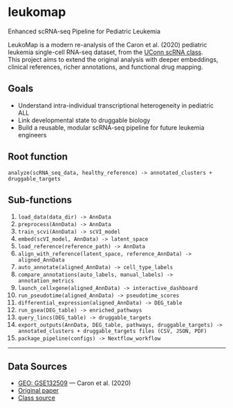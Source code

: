 # leukomap

Enhanced scRNA-seq Pipeline for Pediatric Leukemia

LeukoMap is a modern re-analysis of the Caron et al. (2020) pediatric leukemia single-cell RNA-seq dataset, from the [UConn scRNA class](https://github.com/CBC-UCONN/Single-Cell-Transcriptomics).  
This project aims to extend the original analysis with deeper embeddings, clinical references, richer annotations, and functional drug mapping.

## Goals
- Understand intra-individual transcriptional heterogeneity in pediatric ALL
- Link developmental state to druggable biology
- Build a reusable, modular scRNA-seq pipeline for future leukemia engineers

## Root function
`analyze(scRNA_seq_data, healthy_reference) -> annotated_clusters + druggable_targets`

## Sub-functions
1. `load_data(data_dir) -> AnnData`  
2. `preprocess(AnnData) -> AnnData`  
3. `train_scvi(AnnData) -> scVI_model`  
4. `embed(scVI_model, AnnData) -> latent_space`  
5. `load_reference(reference_path) -> AnnData`  
6. `align_with_reference(latent_space, reference_AnnData) -> aligned_AnnData`  
7. `auto_annotate(aligned_AnnData) -> cell_type_labels`  
8. `compare_annotations(auto_labels, manual_labels) -> annotation_metrics`  
9. `launch_cellxgene(aligned_AnnData) -> interactive_dashboard`  
10. `run_pseudotime(aligned_AnnData) -> pseudotime_scores`  
11. `differential_expression(aligned_AnnData) -> DEG_table`  
12. `run_gsea(DEG_table) -> enriched_pathways`  
13. `query_lincs(DEG_table) -> druggable_targets`  
14. `export_outputs(AnnData, DEG_table, pathways, druggable_targets) -> annotated_clusters + druggable_targets files (CSV, JSON, PDF)`  
15. `package_pipeline(configs) -> Nextflow_workflow`   

---

## Data Sources
- [GEO: GSE132509](https://www.ncbi.nlm.nih.gov/geo/query/acc.cgi?acc=GSE132509) — Caron et al. (2020)
- [Original paper](https://doi.org/10.1038/s41598-020-64929-x)
- [Class source](https://github.com/CBC-UCONN/Single-Cell-Transcriptomics)
